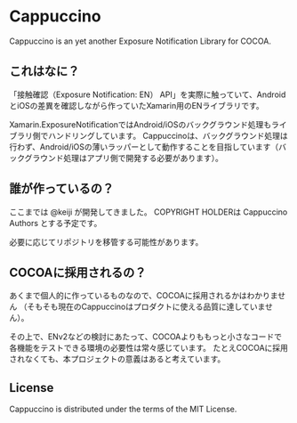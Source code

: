 # Cappuccino
Cappuccino is an yet another Exposure Notification Library for COCOA.

## これはなに？
「接触確認（Exposure Notification: EN） API」を実際に触っていて、AndroidとiOSの差異を確認しながら作っていたXamarin用のENライブラリです。

Xamarin.ExposureNotificationではAndroid/iOSのバックグラウンド処理もライブラリ側でハンドリングしています。
Cappuccinoは、バックグラウンド処理は行わず、Android/iOSの薄いラッパーとして動作することを目指しています（バックグラウンド処理はアプリ側で開発する必要があります）。

## 誰が作っているの？
ここまでは @keiji が開発してきました。
COPYRIGHT HOLDERは Cappuccino Authors とする予定です。

必要に応じてリポジトリを移管する可能性があります。

## COCOAに採用されるの？
あくまで個人的に作っているものなので、COCOAに採用されるかはわかりません
（そもそも現在のCappuccinoはプロダクトに使える品質に達していません）。

その上で、ENv2などの検討にあたって、COCOAよりももっと小さなコードで各機能をテストできる環境の必要性は常々感じています。
たとえCOCOAに採用されなくても、本プロジェクトの意義はあると考えています。

## License

Cappuccino is distributed under the terms of the MIT License.